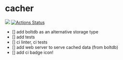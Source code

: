 # cacher

![](https://github.com/CrusaderX/cacher/.github/workflows/lint.yaml)
[![Actions Status](https://github.com/CrusaderX/cacher/.github/workflows/lint.yaml)](https://github.com/CrusaderX/cacher/actions)

- [] add boltdb as an alternative storage type
- [] add tests
- [] ci linter, ci tests
- [] add web server to serve cached data (from boltdb)
- [] add ci badge icon!
